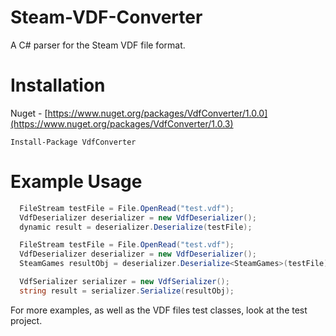 # Steam-VDF-Converter
A C# parser for the Steam VDF file format.

# Installation
Nuget - [https://www.nuget.org/packages/VdfConverter/1.0.0](https://www.nuget.org/packages/VdfConverter/1.0.3)

```
Install-Package VdfConverter
```

# Example Usage

```c#
  FileStream testFile = File.OpenRead("test.vdf");
  VdfDeserializer deserializer = new VdfDeserializer();
  dynamic result = deserializer.Deserialize(testFile);
```
```c#
  FileStream testFile = File.OpenRead("test.vdf");
  VdfDeserializer deserializer = new VdfDeserializer();
  SteamGames resultObj = deserializer.Deserialize<SteamGames>(testFile);
```
```c#
  VdfSerializer serializer = new VdfSerializer();
  string result = serializer.Serialize(resultObj);
```

For more examples, as well as the VDF files test classes, look at the test project.
